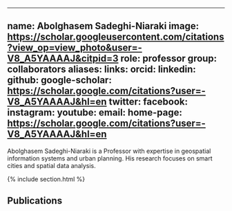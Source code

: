 ---
name: Abolghasem Sadeghi-Niaraki
image: https://scholar.googleusercontent.com/citations?view_op=view_photo&user=-V8_A5YAAAAJ&citpid=3
role: professor
group: collaborators
aliases:
   links:
      orcid: 
      linkedin: 
      github: 
      google-scholar: https://scholar.google.com/citations?user=-V8_A5YAAAAJ&hl=en
      twitter: 
      facebook: 
      instagram: 
      youtube: 
      email: 
      home-page: https://scholar.google.com/citations?user=-V8_A5YAAAAJ&hl=en
   ---

Abolghasem Sadeghi-Niaraki is a Professor with expertise in geospatial information systems and urban planning. His research focuses on smart cities and spatial data analysis.

{% include section.html %}
## Publications
